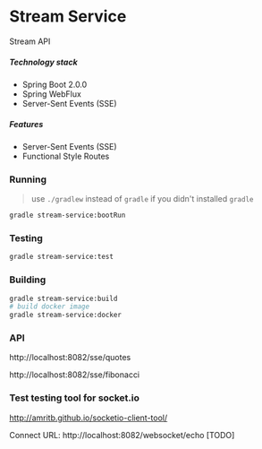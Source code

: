 Stream Service
=============
Stream API

##### Technology stack
* Spring Boot 2.0.0
* Spring WebFlux
* Server-Sent Events (SSE) 

##### Features
* Server-Sent Events (SSE)
* Functional Style Routes

### Running
> use `./gradlew` instead of `gradle` if you didn't installed `gradle`
```bash
gradle stream-service:bootRun
```
### Testing
```bash
gradle stream-service:test
```
### Building 
```bash
gradle stream-service:build
# build docker image
gradle stream-service:docker
```

### API
http://localhost:8082/sse/quotes

http://localhost:8082/sse/fibonacci

### Test testing tool for socket.io

http://amritb.github.io/socketio-client-tool/

Connect URL: http://localhost:8082/websocket/echo [TODO]